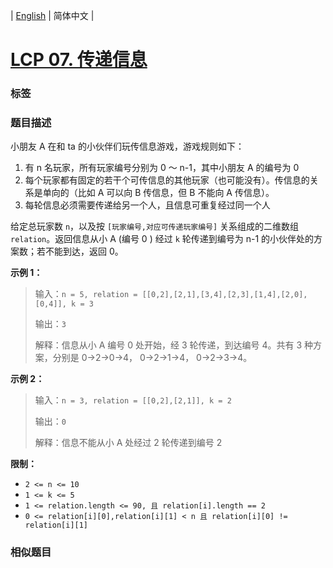 | [English](README_EN.md) | 简体中文 |

# [LCP 07. 传递信息](https://leetcode-cn.com/problems/chuan-di-xin-xi)
 ### 标签

 ### 题目描述
<p>小朋友 A 在和 ta 的小伙伴们玩传信息游戏，游戏规则如下：</p>

<ol>
	<li>有 n 名玩家，所有玩家编号分别为 0 ～ n-1，其中小朋友 A 的编号为 0</li>
	<li>每个玩家都有固定的若干个可传信息的其他玩家（也可能没有）。传信息的关系是单向的（比如 A 可以向 B 传信息，但 B 不能向 A 传信息）。</li>
	<li>每轮信息必须需要传递给另一个人，且信息可重复经过同一个人</li>
</ol>

<p>给定总玩家数 <code>n</code>，以及按 <code>[玩家编号,对应可传递玩家编号]</code> 关系组成的二维数组 <code>relation</code>。返回信息从小 A (编号 0 ) 经过 <code>k</code> 轮传递到编号为 n-1 的小伙伴处的方案数；若不能到达，返回 0。</p>

<p><strong>示例 1：</strong></p>

<blockquote>
<p>输入：<code>n = 5, relation = [[0,2],[2,1],[3,4],[2,3],[1,4],[2,0],[0,4]], k = 3</code></p>

<p>输出：<code>3</code></p>

<p>解释：信息从小 A 编号 0 处开始，经 3 轮传递，到达编号 4。共有 3 种方案，分别是 0-&gt;2-&gt;0-&gt;4， 0-&gt;2-&gt;1-&gt;4， 0-&gt;2-&gt;3-&gt;4。</p>
</blockquote>

<p><strong>示例 2：</strong></p>

<blockquote>
<p>输入：<code>n = 3, relation = [[0,2],[2,1]], k = 2</code></p>

<p>输出：<code>0</code></p>

<p>解释：信息不能从小 A 处经过 2 轮传递到编号 2</p>
</blockquote>

<p><strong>限制：</strong></p>

<ul>
	<li><code>2 &lt;= n &lt;= 10</code></li>
	<li><code>1 &lt;= k &lt;= 5</code></li>
	<li><code>1 &lt;= relation.length &lt;= 90, 且 relation[i].length == 2</code></li>
	<li><code>0 &lt;= relation[i][0],relation[i][1] &lt; n 且 relation[i][0] != relation[i][1]</code></li>
</ul>

 ### 相似题目
